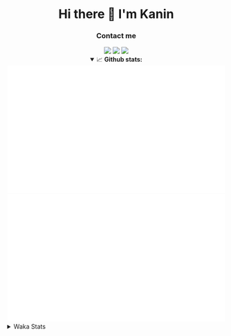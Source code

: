 <div align="center">
 <h1>Hi there 👋 I'm Kanin</h1>
 <h3>Contact me</h3>
 <a href="mailto:im@kanin.dev"><img src="https://img.shields.io/badge/gmail-%23D14836.svg?&style=for-the-badge&logo=gmail&logoColor=white"/></a>
 <a href="https://twitter.com/KaninTwt"><img src="https://img.shields.io/badge/twitter-%231DA1F2.svg?&style=for-the-badge&logo=twitter&logoColor=white"/></a>
 <a href="https://www.linkedin.com/in/KaninDev"><img src="https://img.shields.io/badge/linkedin-%230077B5.svg?&style=for-the-badge&logo=linkedin&logoColor=white"/></a>
<details open>
  <summary>📈 <b>Github stats:</b></summary>
  <img src="https://github.com/Kanin/Kanin/blob/master/scripts/GitHubStats/generated/overview.svg"/>
  <img src="https://github.com/Kanin/Kanin/blob/master/scripts/GitHubStats/generated/languages.svg"/>
</details>
</div>

<details>
 <summary>Waka Stats</summary>

<!--START_SECTION:waka-->
![Code Time](http://img.shields.io/badge/Code%20Time-2%2C149%20hrs%2051%20mins-blue)

![Profile Views](http://img.shields.io/badge/Profile%20Views-0-blue)

![Lines of code](https://img.shields.io/badge/From%20Hello%20World%20I%27ve%20Written-548.7%20thousand%20lines%20of%20code-blue)

**🐱 My GitHub Data** 

> 📦 103.9 kB Used in GitHub's Storage 
 > 
> 🏆 579 Contributions in the Year 2023
 > 
> 🚫 Not Opted to Hire
 > 
> 📜 23 Public Repositories 
 > 
> 🔑 11 Private Repositories 
 > 
**I'm an Early 🐤** 

```text
🌞 Morning                2239 commits        ██████░░░░░░░░░░░░░░░░░░░   25.81 % 
🌆 Daytime                2731 commits        ████████░░░░░░░░░░░░░░░░░   31.48 % 
🌃 Evening                2520 commits        ███████░░░░░░░░░░░░░░░░░░   29.05 % 
🌙 Night                  1186 commits        ███░░░░░░░░░░░░░░░░░░░░░░   13.67 % 
```
📅 **I'm Most Productive on Monday** 

```text
Monday                   1664 commits        █████░░░░░░░░░░░░░░░░░░░░   19.18 % 
Tuesday                  1200 commits        ███░░░░░░░░░░░░░░░░░░░░░░   13.83 % 
Wednesday                844 commits         ██░░░░░░░░░░░░░░░░░░░░░░░   09.73 % 
Thursday                 1330 commits        ████░░░░░░░░░░░░░░░░░░░░░   15.33 % 
Friday                   1474 commits        ████░░░░░░░░░░░░░░░░░░░░░   16.99 % 
Saturday                 823 commits         ██░░░░░░░░░░░░░░░░░░░░░░░   09.49 % 
Sunday                   1341 commits        ████░░░░░░░░░░░░░░░░░░░░░   15.46 % 
```


📊 **This Week I Spent My Time On** 

```text
🕑︎ Time Zone: America/New_York

💬 Programming Languages: 
Python                   10 hrs 6 mins       ███████████████████████░░   91.93 % 
SQL                      26 mins             █░░░░░░░░░░░░░░░░░░░░░░░░   04.00 % 
virtualenv               19 mins             █░░░░░░░░░░░░░░░░░░░░░░░░   02.88 % 
Bash                     3 mins              ░░░░░░░░░░░░░░░░░░░░░░░░░   00.59 % 
Log File                 1 min               ░░░░░░░░░░░░░░░░░░░░░░░░░   00.22 % 

🔥 Editors: 
PyCharm                  10 hrs 59 mins      █████████████████████████   100.00 % 

🐱‍💻 Projects: 
Community-Bot            10 hrs 18 mins      ███████████████████████░░   93.69 % 
P4P                      26 mins             █░░░░░░░░░░░░░░░░░░░░░░░░   04.02 % 
Unknown Project          9 mins              ░░░░░░░░░░░░░░░░░░░░░░░░░   01.39 % 
VoiceSphere              5 mins              ░░░░░░░░░░░░░░░░░░░░░░░░░   00.89 % 

💻 Operating System: 
Windows                  10 hrs 59 mins      █████████████████████████   100.00 % 
```

**I Mostly Code in Python** 

```text
Python                   28 repos            ████████████████░░░░░░░░░   63.64 % 
Java                     6 repos             ███░░░░░░░░░░░░░░░░░░░░░░   13.64 % 
JavaScript               3 repos             ██░░░░░░░░░░░░░░░░░░░░░░░   06.82 % 
Kotlin                   2 repos             █░░░░░░░░░░░░░░░░░░░░░░░░   04.55 % 
HTML                     1 repo              █░░░░░░░░░░░░░░░░░░░░░░░░   02.27 % 
```



**Timeline**

![Lines of Code chart](https://raw.githubusercontent.com/Kanin/Kanin/master/assets/bar_graph.png)


 Last Updated on 12/11/2023 21:04:00 UTC
<!--END_SECTION:waka-->
</details>
